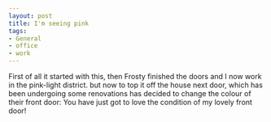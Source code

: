 ```yaml
---
layout: post
title: I'm seeing pink
tags:
- General
- office
- work
---
```

First of all it started with this, then Frosty finished the doors and I now work in the pink-light district.
but now to top it off the house next door, which has been undergoing some renovations has decided to change the colour of their front door:
You have just got to love the condition of my lovely front door!
